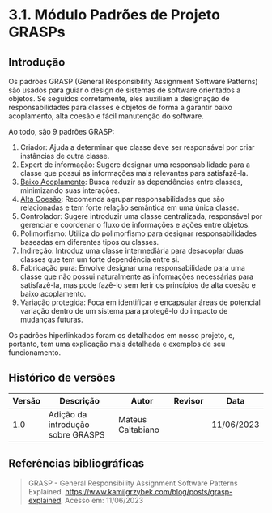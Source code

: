 # 3.1. Módulo Padrões de Projeto GRASPs

## Introdução

Os padrões GRASP (General Responsibility Assignment Software Patterns) são usados para guiar o design de sistemas de software orientados a objetos. Se seguidos corretamente, eles auxiliam a designação de responsabilidades para classes e objetos de forma a garantir baixo acoplamento, alta coesão e fácil manutenção do software.

Ao todo, são 9 padrões GRASP:

1. Criador: Ajuda a determinar que classe deve ser responsável por criar instâncias de outra classe.
2. Expert de informação: Sugere designar uma responsabilidade para a classe que possui as informações mais relevantes para satisfazê-la.
3. [Baixo Acoplamento](./GRASPs/3.1.1.BaixoAcoplamento.md): Busca reduzir as dependências entre classes, minimizando suas interações.
4. [Alta Coesão](./GRASPs/3.1.2.AltaCoesao.md): Recomenda agrupar responsabilidades que são relacionadas e tem forte relação semântica em uma única classe.
5. Controlador: Sugere introduzir uma classe centralizada, responsável por gerenciar e coordenar o fluxo de informações e ações entre objetos.
6. Polimorfismo: Utiliza do polimorfismo para designar responsabilidades baseadas em diferentes tipos ou classes.
7. Indireção: Introduz uma classe intermediária para desacoplar duas classes que tem um forte dependência entre si.
8. Fabricação pura: Envolve designar uma responsabilidade para uma classe que não possui naturalmente as informações necessárias para satisfazê-la, mas pode fazê-lo sem ferir os princípios de alta coesão e baixo acoplamento.
9. Variação protegida: Foca em identificar e encapsular áreas de potencial variação dentro de um sistema para protegê-lo do impacto de mudanças futuras.

Os padrões hiperlinkados foram os detalhados em nosso projeto, e, portanto, tem uma explicação mais detalhada e exemplos de seu funcionamento.

## Histórico de versões

| Versão | Descrição                         | Autor             | Revisor | Data       |
| ------ | --------------------------------- | ----------------- | ------- | ---------- |
| 1.0    | Adição da introdução sobre GRASPS | Mateus Caltabiano | | 11/06/2023 |

## Referências bibliográficas

> GRASP - General Responsibility Assignment Software Patterns Explained. https://www.kamilgrzybek.com/blog/posts/grasp-explained. Acesso em: 11/06/2023
